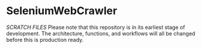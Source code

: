 # SeleniumWebCrawler
*SCRATCH FILES* Please note that this repository is in its earliest stage of development. The architecture, functions, and workflows will all be changed before this is production ready. 
